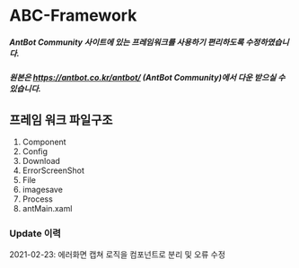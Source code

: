 # ABC-Framework
##### AntBot Community 사이트에 있는 프레임워크를 사용하기 편리하도록 수정하였습니다.
##### 원본은 https://antbot.co.kr/antbot/ (AntBot Community)에서 다운 받으실 수 있습니다.

## 프레임 워크 파일구조

1. Component
2. Config
3. Download
4. ErrorScreenShot
5. File
6. imagesave
7. Process
8. antMain.xaml

### Update 이력
2021-02-23: 에러화면 캡쳐 로직을 컴포넌트로 분리 및 오류 수정
